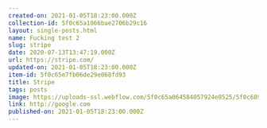 ```yaml
---
created-on: 2021-01-05T18:23:00.000Z
collection-id: 5f0c65a1066bae2706b29c16
layout: single-posts.html
name: Fucking test 2
slug: stripe
date: 2020-07-13T13:47:19.000Z
url: https://stripe.com/
updated-on: 2021-01-05T18:23:00.000Z
item-id: 5f0c65e7fb06de29e068fd93
title: Stripe
tags: posts
image: https://uploads-ssl.webflow.com/5f0c65a064584057924e0525/5f0c68976632f74242657dcf_small.jpg
link: http://google.com
published-on: 2021-01-05T18:23:00.000Z
---
```

